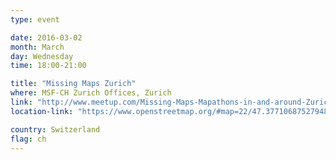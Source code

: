 ```yaml
---
type: event

date: 2016-03-02
month: March
day: Wednesday
time: 18:00-21:00

title: "Missing Maps Zurich"
where: MSF-CH Zurich Offices, Zurich
link: "http://www.meetup.com/Missing-Maps-Mapathons-in-and-around-Zurich/events/228202897/"
location-link: "https://www.openstreetmap.org/#map=22/47.37710687527948/8.520278313391366"

country: Switzerland
flag: ch
---
```

